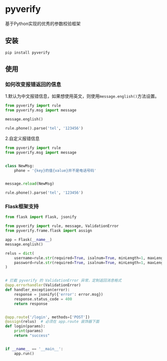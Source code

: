 # pyverify

基于Python实现的优秀的参数校验框架

## 安装

```shell
pip install pyverify
```

## 使用

### 如何改变报错返回的信息

1.默认为中文报错信息，如果想使用英文，则使用`message.english()`方法设置。

```python
from pyverify import rule
from pyverify.msg import message

message.english()

rule.phone().parse('tel', '123456')
```

2.自定义报错信息

```python
from pyverify import rule
from pyverify.msg import message


class NewMsg:
    phone = '{key}的值{value}并不是电话号码'


message.reload(NewMsg)

rule.phone().parse('tel', '123456')
```

### Flask框架支持

```python
from flask import Flask, jsonify

from pyverify import rule, message, ValidationError
from pyverify.frame.flask import assign

app = Flask(__name__)
message.english()

relus = dict(
    username=rule.str(required=True, isalnum=True, minLength=1, maxLength=20),
    password=rule.str(required=True, isalnum=True, minLength=1, maxLength=20)
)


# 拦截 pyverify 的 ValidationError 异常，定制返回消息格式
@app.errorhandler(ValidationError)
def handler_exception(error):
    response = jsonify({'error': error.msg})
    response.status_code = 400
    return response


@app.route('/login', methods=['POST'])
@assign(relus)  # 必须在 app.route 装饰器下面
def login(params):
    print(params)
    return "success"


if __name__ == '__main__':
    app.run()
```